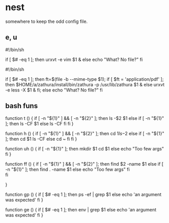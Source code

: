 # nest
somewhere to keep the odd config file.

## e, u

#!/bin/sh

if [ $# -eq 1 ]; then
    urxvt -e vim $1 &
else
    echo "What? No file?"
fi

#!/bin/sh

if [ $# -eq 1 ]; then
    ft=$(file -b --mime-type $1);
    if [ $ft = 'application/pdf' ]; then
        $HOME/a/zathura/install/bin/zathura -p /usr/lib/zathura $1 &
    else
        urxvt -e less -X $1 &
    fi;
else
    echo "What? No file?"
fi


## bash funs

function t () {
        if [ -n "${1}" ] && [ -n "${2}" ]; then
                ls -$2 $1
        else if [ -n "${1}" ]; then
                ls -CF $1
        else
                ls -CF
        fi fi
}

function h () {
        if [ -n "${1}" ] && [ -n "${2}" ]; then
                cd $1
                ls -$2
        else if [ -n "${1}" ]; then
                cd $1
                ls -CF 
        else
                cd ~
        fi fi
}

function uh () {
    if [ -n "${1}" ]; then
        mkdir $1
        cd $1
    else
        echo "Too few args"
            fi 
}

function ff () {
    if [ -n "${1}" ] && [ -n "${2}" ]; then
        find $2 -name $1
    else if [ -n "${1}" ]; then
        find . -name $1
    else
        echo "Too few args"
    fi      
    fi      

}

function gp () {
        if [ $# -eq 1 ]; then
                ps -ef | grep $1 
        else
                echo 'an argument was expected'
        fi
}

function ge () {
        if [ $# -eq 1 ]; then
                env | grep $1 
        else
                echo 'an argument was expected'
        fi
}




<!-- end -->
